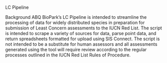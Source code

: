 LC Pipeline

Background
ABQ BioPark’s LC Pipeline is intended to streamline the processing of data for widely distributed species in preparation for submission of Least Concern assessments to the IUCN Red List. The script is intended to scrape a variety of sources for data, parse point data, and return spreadsheets formatted for upload using SIS Connect. The script is not intended to be a substitute for human assessors and all assessments generated using the tool will require review according to the regular processes outlined in the IUCN Red List Rules of Procedure.
